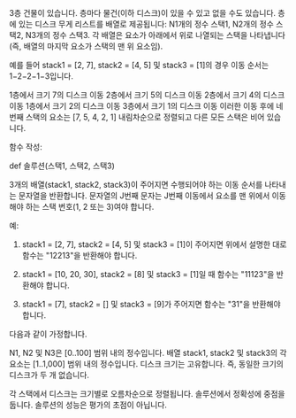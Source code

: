 3층 건물이 있습니다. 층마다 물건(이하 디스크)이 있을 수 있고 없을 수도 있습니다. 
층에 있는 디스크 무게 리스트를 배열로 제공됩니다: N1개의 정수 스택1, ​​N2개의 정수 스택2, N3개의 정수 스택3. 각 배열은 요소가 아래에서 위로 나열되는 스택을 나타냅니다(즉, 배열의 마지막 요소가 스택의 맨 위 요소임).

예를 들어 stack1 = [2, 7], stack2 = [4, 5] 및 stack3 = [1]의 경우 이동 순서는 1−2−2−1−3입니다.

1층에서 크기 7의 디스크 이동
2층에서 크기 5의 디스크 이동
2층에서 크기 4의 디스크 이동
1층에서 크기 2의 디스크 이동
3층에서 크기 1의 디스크 이동
이러한 이동 후에 네 번째 스택의 요소는 [7, 5, 4, 2, 1] 내림차순으로 정렬되고 다른 모든 스택은 비어 있습니다.

함수 작성:

def 솔루션(스택1, 스택2, 스택3)

3개의 배열(stack1, stack2, stack3)이 주어지면 수행되어야 하는 이동 순서를 나타내는 문자열을 반환합니다. 문자열의 J번째 문자는 J번째 이동에서 요소를 맨 위에서 이동해야 하는 스택 번호(1, 2 또는 3)여야 합니다.

예:

1. stack1 = [2, 7], stack2 = [4, 5] 및 stack3 = [1]이 주어지면 위에서 설명한 대로 함수는 "12213"을 반환해야 합니다.

2. stack1 = [10, 20, 30], stack2 = [8] 및 stack3 = [1]일 때 함수는 "11123"을 반환해야 합니다.

3. stack1 = [7], stack2 = [] 및 stack3 = [9]가 주어지면 함수는 "31"을 반환해야 합니다.

다음과 같이 가정합니다.

N1, N2 및 N3은 [0..100] 범위 내의 정수입니다.
배열 stack1, stack2 및 stack3의 각 요소는 [1..1,000] 범위 내의 정수입니다.
디스크 크기는 고유합니다. 즉, 동일한 크기의 디스크가 두 개 없습니다.

각 스택에서 디스크는 크기별로 오름차순으로 정렬됩니다.
솔루션에서 정확성에 중점을 둡니다. 솔루션의 성능은 평가의 초점이 아닙니다.